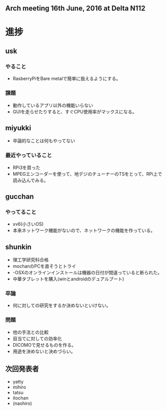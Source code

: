 Arch meeting 16th June, 2016 at Delta N112
-----

# 進捗
## usk

### やること
* RasberryPiをBare metalで簡単に扱えるようにする。

### 課題
* 動作しているアプリ以外の機能いらない
* GUIを走らせたりすると、すぐCPU使用率がマックスになる。

## miyukki
* 卒論的なことは何もやってない

### 最近やっていること
* RPi3を買った
* MPEGエンコーダーを使って、地デジのチューナーのTSをとって、RPi上で読み込んでみる。

## gucchan

### やってること
* xv6(小さいOS)
* 本来ネットワーク機能がないので、ネットワークの機能を作っている。

## shunkin
* 理工学研究科合格
* mochanのPCを直そうとトライ
* -OSXのオンラインインストールは機器の日付が間違っていると断られた。
* 中華タブレットを購入(winとandroidのデュアルブート)

### 卒論
* 何に対しての研究をするか決めないといけない。

### 問題
* 他の手法との比較
* 目当てに対しての効率化
* DICOMOで見せるものを作る。
* 用途を決めないと決めづらい。

## 次回発表者
* yatty
* mihiro
* tatsu
* itochan
* (naohiro)
